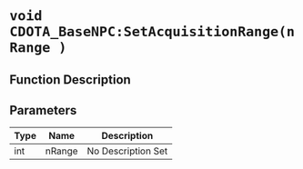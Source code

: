 # `void CDOTA_BaseNPC:SetAcquisitionRange(nRange )`
## Function Description

## Parameters
Type|Name|Description
--|--|--
int|nRange|No Description Set
